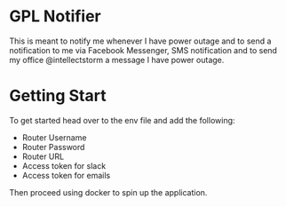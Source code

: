 # GPL Notifier

This is meant to notify me whenever I have power outage and to send a notification to me via Facebook Messenger, SMS notification and to send my office @intellectstorm a message I have power outage.

# Getting Start

To get started head over to the env file and add the following:

 - Router Username
 - Router Password
 - Router URL
 - Access token for slack
 - Access token for emails

Then proceed using docker to spin up the application.